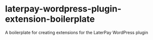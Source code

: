 # laterpay-wordpress-plugin-extension-boilerplate
A boilerplate for creating extensions for the LaterPay WordPress plugin
